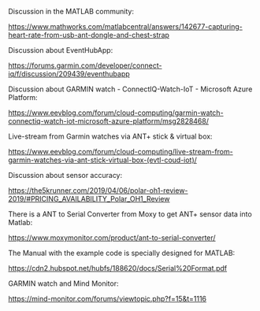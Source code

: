
Discussion in the MATLAB community:

https://www.mathworks.com/matlabcentral/answers/142677-capturing-heart-rate-from-usb-ant-dongle-and-chest-strap

Discussion about EventHubApp:

https://forums.garmin.com/developer/connect-iq/f/discussion/209439/eventhubapp


Discussion about GARMIN watch - ConnectIQ-Watch-IoT - Microsoft Azure Platform:

https://www.eevblog.com/forum/cloud-computing/garmin-watch-connectiq-watch-iot-microsoft-azure-platform/msg2828468/

Live-stream from Garmin watches via ANT+ stick & virtual box:

https://www.eevblog.com/forum/cloud-computing/live-stream-from-garmin-watches-via-ant-stick-virtual-box-(evtl-coud-iot)/

Discussion about sensor accuracy:

https://the5krunner.com/2019/04/06/polar-oh1-review-2019/#PRICING_AVAILABILITY_Polar_OH1_Review


There is a ANT to Serial Converter from Moxy to get ANT+ sensor data into Matlab:

https://www.moxymonitor.com/product/ant-to-serial-converter/

The Manual with the example code is specially designed for MATLAB:

https://cdn2.hubspot.net/hubfs/188620/docs/Serial%20Format.pdf

GARMIN watch and Mind Monitor:

https://mind-monitor.com/forums/viewtopic.php?f=15&t=1116

